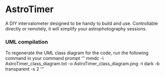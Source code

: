 # AstroTimer
A DIY intervalometer designed to be handy to build and use. Controllable directly or remotely, it will simplify your astrophotography sessions.


### UML compilation
To regenerate the UML class diagram for the code, run the following command in your command prompt
‘‘‘
mmdc -i AstroTimer_class_diagram.txt -o AstroTimer_class_diagram.png -t dark -b transparent -s 2
‘‘‘
